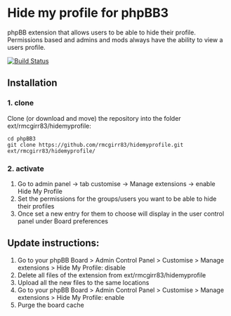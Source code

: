 # Hide my profile for phpBB3

phpBB extension that allows users to be able to hide their profile.  Permissions based and admins and mods always have the ability to view a users profile.

[![Build Status](https://github.com/rmcgirr83/hidemyprofile/workflows/Tests/badge.svg)](https://github.com/rmcgirr83/hidemyprofile/actions)

## Installation

### 1. clone
Clone (or download and move) the repository into the folder ext/rmcgirr83/hidemyprofile:

```
cd phpBB3
git clone https://github.com/rmcgirr83/hidemyprofile.git ext/rmcgirr83/hidemyprofile/
```

### 2. activate
1. Go to admin panel -> tab customise -> Manage extensions -> enable Hide My Profile
2. Set the permissions for the groups/users you want to be able to hide their profiles
3. Once set a new entry for them to choose will display in the user control panel under Board preferences

## Update instructions:
1. Go to your phpBB Board > Admin Control Panel > Customise > Manage extensions > Hide My Profile: disable
2. Delete all files of the extension from ext/rmcgirr83/hidemyprofile
3. Upload all the new files to the same locations
4. Go to your phpBB Board > Admin Control Panel > Customise > Manage extensions > Hide My Profile: enable
5. Purge the board cache
